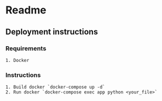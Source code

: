 # Readme

## Deployment instructions

### Requirements
    1. Docker

### Instructions 
    1. Build docker `docker-compose up -d`
    2. Run docker `docker-compose exec app python <your_file>`

